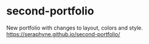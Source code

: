 # second-portfolio
New portfolio with changes to layout, colors and style. https://seraphyne.github.io/second-portfolio/
